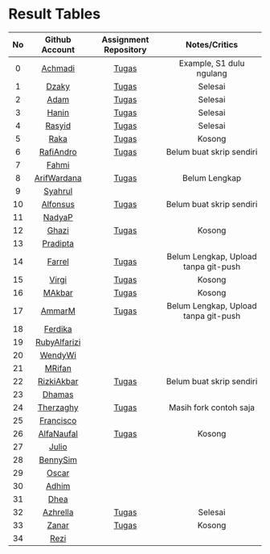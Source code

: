 # Result Tables

| No | Github Account | Assignment Repository | Notes/Critics |
|:--:|:--------------:|:---------------------:|:-------------:|
|0| [Achmadi](https://github.com/mekatronik-achmadi/) | [Tugas](https://github.com/mekatronik-achmadi/tugas-sinyal) | Example, S1 dulu ngulang |
|1| [Dzaky](https://github.com/dzakyadlh) | [Tugas](https://github.com/dzakyadlh/signal-assignment-1) | Selesai |
|2| [Adam](https://github.com/AdamM1-36) | [Tugas](https://github.com/AdamM1-36/tugas-sinyal) | Selesai |
|3| [Hanin](https://github.com/haninsyamsi036) | [Tugas](https://github.com/haninsyamsi036/Signal-Course) | Selesai |
|4| [Rasyid](https://github.com/rsydfddn) | [Tugas](https://github.com/rsydfddn/tugas-sinyal) | Selesai |
|5| [Raka](https://github.com/rakamusalim) | [Tugas](https://github.com/rakamusalim/tugas-sinyal) | Kosong |
|6| [RafiAndro](https://github.com/RafiAndro) | [Tugas](https://github.com/RafiAndro/Tugas-Sinyal-D) | Belum buat skrip sendiri |
|7| [Fahmi](https://github.com/ITStudent123) | | |
|8| [ArifWardana](https://github.com/arifwardana) | [Tugas](https://github.com/ArifWardana/PSOPythonArifWr) | Belum Lengkap |
|9| [Syahrul](https://github.com/Syahrulwhyd) | | |
|10| [Alfonsus](https://github.com/Alfonsus-Enrico) | [Tugas](https://github.com/Alfonsus-Enrico/TugasSinyal) | Belum buat skrip sendiri |
|11| [NadyaP](https://github.com/Nonaminggumerah) | | |
|12| [Ghazi](https://github.com/gap125) | [Tugas](https://github.com/gap125/tugas-sinyal) | Kosong |
|13| [Pradipta](https://github.com/Pradipta07) | | |
|14| [Farrel](https://github.com/FarrelFasyaWisnugroho) | [Tugas](https://github.com/FarrelFasyaWisnugroho/Tugas-Sinyal-1/) | Belum Lengkap, Upload tanpa git-push |
|15| [Virgi](https://github.com/virgi005) | [Tugas](https://github.com/virgi005/tugas-Sinyal) | Kosong |
|16| [MAkbar](https://github.com/MAkbarMZ) | [Tugas](https://github.com/MAkbarMZ/TugasProcessSignal1) | Kosong |
|17| [AmmarM](https://github.com/ammarmuzhaffar) | [Tugas](https://github.com/ammarmuzhaffar/Tugas-Proses-Sinyal-dan-Optimisasi-1) | Belum Lengkap, Upload tanpa git-push |
|18| [Ferdika](https://github.com/FerdikaPradana) | | |
|19| [RubyAlfarizi](https://github.com/RubiAlfa) | | |
|20| [WendyWi](https://github.com/WendyWibowo05) | | |
|21| [MRifan](https://github.com/muhammadrifan2828) | | |
|22| [RizkiAkbar](https://github.com/RizkiAkbar12) | [Tugas](https://github.com/RizkiAkbar12/Tugas-SPO) | Belum buat skrip sendiri |
|23| [Dhamas](https://github.com/Dhamas1902) | | |
|24| [Therzaghy](https://github.com/harrytherzaghy) | [Tugas](https://github.com/harrytherzaghy/tugas-sinyal) | Masih fork contoh saja |
|25| [Francisco](https://github.com/FranciscoReza) | | |
|26| [AlfaNaufal](https://github.com/lavarrezel) | [Tugas](https://github.com/lavarrezel/tugas-sinyal-1) | Kosong |
|27| [Julio](https://github.com/JulioMaulana) | | |
|28| [BennySim](https://github.com/bensmtpng) | | |
|29| [Oscar](https://github.com/OscarID) | | |
|30| [Adhim](https://github.com/Dhimmmmr) | | |
|31| [Dhea](https://github.com/dheatirtaa) | | |
|32| [Azhrella](https://github.com/Azhrella) | [Tugas](https://github.com/Azhrella/tugas-sinyal) | Selesai |
|33| [Zanar](https://github.com/Zanarkandd) | [Tugas](https://github.com/Zanarkandd/tugas-sinyal) | Kosong |
|34| [Rezi](https://github.com/rezira24) | | |
















